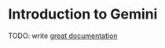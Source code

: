 # Introduction to Gemini

TODO: write [great documentation](http://jacobian.org/writing/great-documentation/what-to-write/)
